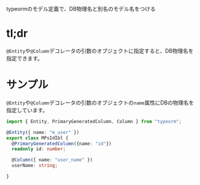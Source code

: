 typeormのモデル定義で、DB物理名と別名のモデル名をつける

# tl;dr
`@Entity`や`@Column`デコレータの引数のオブジェクトに指定すると、DB物理名を指定できます。

# サンプル
`@Entity`や`@Column`デコレータの引数のオブジェクトの`name`属性にDBの物理名を指定しています。

```Typescript
import { Entity, PrimaryGeneratedColumn, Column } from "typeorm";

@Entity({ name: "m_user" })
export class MPsIdIbl {
  @PrimaryGeneratedColumn({name: "id"})
  readonly id: number;

  @Column({ name: "user_name" })
  userName: string;

}
```

